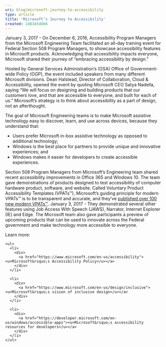```yaml
---
uri: blog/microsoft-journey-to-accessibility
type: article
title: 'Microsoft’s Journey to Accessibility'
created: 1483454666
---
```


January 3, 2017 - On December 6, 2016, Accessibility Program Managers from the Microsoft Engineering Team facilitated an all-day training event for Federal Section 508 Program Managers, to showcase accessibility features in Microsoft products. Acknowledging that accessibility impacts everyone, Microsoft shared their journey of &ldquo;embracing accessibility by design.&rdquo;

Hosted by General Services Administration&rsquo;s (GSA) Office of Government-wide Policy (OGP), the event included speakers from many different Microsoft divisions. Dean Halstead, Director of Collaboration, Cloud & Accessibility, opened the event by quoting Microsoft CEO Satya Nadella, saying &ldquo;We will focus on designing and building products that our customers love, and that are accessible to everyone, and built for each of us.&rdquo; Microsoft&rsquo;s strategy is to think about accessibility as a part of design, not an afterthought.

The goal of Microsoft Engineering teams is to make Microsoft assistive technology easy to discover, learn, and use across devices, because they understand that:

  * <div>
      Users prefer Microsoft in-box assistive technology as opposed to additional technology;
    </div>

  * <div>
      Windows is the best place for partners to provide unique and innovative experiences; and
    </div>

  * <div>
      Windows makes it easier for developers to create accessible experiences.
    </div>

<div>
  <p>
    Section 508 Program Managers from Microsoft&rsquo;s Engineering team shared recent accessibility improvements in Office 365 and Windows 10. The team gave demonstrations of products designed to test accessibility of computer hardware product, software, and website. Called Voluntary Product Accessibility Templates (VPATs&trade;), Microsoft&rsquo;s guiding principle for modern VPATs&trade; is to be transparent and accurate, and they&rsquo;ve <a href="https://www.microsoft.com/508vpats"><u>published over 100 new modern VPATs&trade;</u></a>. January 3, 2017 - They demonstrated several other features using Job Access With Speech (JAWS), Narrator, Internet Explorer (IE) and Edge. The Microsoft team also gave participants a preview of upcoming products that can be used to innovate across the Federal government and make technology more accessible to everyone.
  </p>
  
  <div>
    <p>
      Learn more:
    </p>
    
    <ul>
      <li>
        <div>
          <a href="https://www.microsoft.com/en-us/accessibility"><u>Microsoft&rsquo;s Accessibility Policy</u></a>
        </div>
      </li>
      
      <li>
        <div>
          <a href="https://www.microsoft.com/en-us/design/inclusive"><u>Microsoft&rsquo;s vision of inclusive design</u></a>
        </div>
      </li>
      
      <li>
        <div>
          <a href="https://developer.microsoft.com/en-us/windows/accessible-apps"><u>Microsoft&rsquo;s accessibility resources for developers</u></a>
        </div>
      </li>
    </ul>
  </div>
</div>